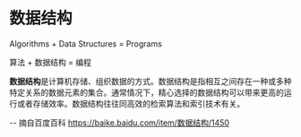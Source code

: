 # 数据结构

Algorithms + Data Structures = Programs

算法 + 数据结构 = 编程

**数据结构**是计算机存储、组织数据的方式。数据结构是指相互之间存在一种或多种特定关系的数据元素的集合。通常情况下，精心选择的数据结构可以带来更高的运行或者存储效率。数据结构往往同高效的检索算法和索引技术有关。

-- 摘自百度百科 https://baike.baidu.com/item/数据结构/1450

